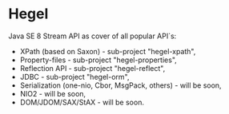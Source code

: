 # Hegel
Java SE 8 Stream API as cover of all popular API`s:
- XPath (based on Saxon) - sub-project "hegel-xpath",
- Property-files - sub-project "hegel-properties",
- Reflection API - sub-project "hegel-reflect",
- JDBC - sub-project "hegel-orm",
- Serialization (one-nio, Cbor, MsgPack, others) - will be soon,
- NIO2 - will be soon,
- DOM/JDOM/SAX/StAX - will be soon.
